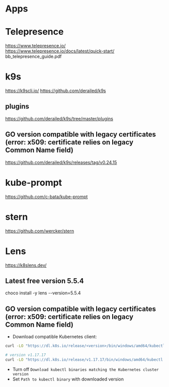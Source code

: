 # Apps

# Telepresence
https://www.telepresence.io/
https://www.telepresence.io/docs/latest/quick-start/
bb_telepresence_guide.pdf

# k9s
https://k9scli.io/
https://github.com/derailed/k9s
## plugins
https://github.com/derailed/k9s/tree/master/plugins
## GO version compatible with legacy certificates (error: x509: certificate relies on legacy Common Name field)
https://github.com/derailed/k9s/releases/tag/v0.24.15

# kube-prompt
https://github.com/c-bata/kube-prompt

# stern
https://github.com/wercker/stern

# Lens
https://k8slens.dev/

## Latest free version 5.5.4
choco install -y lens --version=5.5.4

## GO version compatible with legacy certificates (error: x509: certificate relies on legacy Common Name field)
- Download compatible Kubernetes client:
```bash
curl -LO "https://dl.k8s.io/release/<version>/bin/windows/amd64/kubectl.exe"
```
```bash
# version v1.17.17
curl -LO "https://dl.k8s.io/release/v1.17.17/bin/windows/amd64/kubectl.exe"
```
- Turn off `Download kubectl binaries matching the Kubernetes cluster version`
- Set `Path to kubectl binary` with downloaded version
